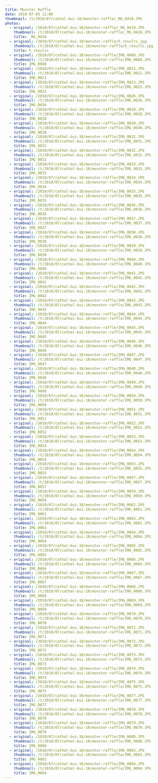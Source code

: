 ```yaml
---
title: Monster Raffle
date: 2010-07-03 12:00
thumbnail: /t/2010/07/cathal-bui-10/monster-raffle/_MG_0410.JPG
photos:
  - original: /2010/07/cathal-bui-10/monster-raffle/_MG_0410.JPG
    thumbnail: /t/2010/07/cathal-bui-10/monster-raffle/_MG_0410.JPG
    title: _MG_0410
  - original: /2010/07/cathal-bui-10/monster-raffle/h_results.jpg
    thumbnail: /t/2010/07/cathal-bui-10/monster-raffle/h_results.jpg
    title: h_results
  - original: /2010/07/cathal-bui-10/monster-raffle/IMG_0008.JPG
    thumbnail: /t/2010/07/cathal-bui-10/monster-raffle/IMG_0008.JPG
    title: IMG_0008
  - original: /2010/07/cathal-bui-10/monster-raffle/IMG_0021.JPG
    thumbnail: /t/2010/07/cathal-bui-10/monster-raffle/IMG_0021.JPG
    title: IMG_0021
  - original: /2010/07/cathal-bui-10/monster-raffle/IMG_0023.JPG
    thumbnail: /t/2010/07/cathal-bui-10/monster-raffle/IMG_0023.JPG
    title: IMG_0023
  - original: /2010/07/cathal-bui-10/monster-raffle/IMG_0026.JPG
    thumbnail: /t/2010/07/cathal-bui-10/monster-raffle/IMG_0026.JPG
    title: IMG_0026
  - original: /2010/07/cathal-bui-10/monster-raffle/IMG_0028.JPG
    thumbnail: /t/2010/07/cathal-bui-10/monster-raffle/IMG_0028.JPG
    title: IMG_0028
  - original: /2010/07/cathal-bui-10/monster-raffle/IMG_0030.JPG
    thumbnail: /t/2010/07/cathal-bui-10/monster-raffle/IMG_0030.JPG
    title: IMG_0030
  - original: /2010/07/cathal-bui-10/monster-raffle/IMG_0031.JPG
    thumbnail: /t/2010/07/cathal-bui-10/monster-raffle/IMG_0031.JPG
    title: IMG_0031
  - original: /2010/07/cathal-bui-10/monster-raffle/IMG_0032.JPG
    thumbnail: /t/2010/07/cathal-bui-10/monster-raffle/IMG_0032.JPG
    title: IMG_0032
  - original: /2010/07/cathal-bui-10/monster-raffle/IMG_0033.JPG
    thumbnail: /t/2010/07/cathal-bui-10/monster-raffle/IMG_0033.JPG
    title: IMG_0033
  - original: /2010/07/cathal-bui-10/monster-raffle/IMG_0034.JPG
    thumbnail: /t/2010/07/cathal-bui-10/monster-raffle/IMG_0034.JPG
    title: IMG_0034
  - original: /2010/07/cathal-bui-10/monster-raffle/IMG_0035.JPG
    thumbnail: /t/2010/07/cathal-bui-10/monster-raffle/IMG_0035.JPG
    title: IMG_0035
  - original: /2010/07/cathal-bui-10/monster-raffle/IMG_0036.JPG
    thumbnail: /t/2010/07/cathal-bui-10/monster-raffle/IMG_0036.JPG
    title: IMG_0036
  - original: /2010/07/cathal-bui-10/monster-raffle/IMG_0037.JPG
    thumbnail: /t/2010/07/cathal-bui-10/monster-raffle/IMG_0037.JPG
    title: IMG_0037
  - original: /2010/07/cathal-bui-10/monster-raffle/IMG_0038.JPG
    thumbnail: /t/2010/07/cathal-bui-10/monster-raffle/IMG_0038.JPG
    title: IMG_0038
  - original: /2010/07/cathal-bui-10/monster-raffle/IMG_0039.JPG
    thumbnail: /t/2010/07/cathal-bui-10/monster-raffle/IMG_0039.JPG
    title: IMG_0039
  - original: /2010/07/cathal-bui-10/monster-raffle/IMG_0040.JPG
    thumbnail: /t/2010/07/cathal-bui-10/monster-raffle/IMG_0040.JPG
    title: IMG_0040
  - original: /2010/07/cathal-bui-10/monster-raffle/IMG_0041.JPG
    thumbnail: /t/2010/07/cathal-bui-10/monster-raffle/IMG_0041.JPG
    title: IMG_0041
  - original: /2010/07/cathal-bui-10/monster-raffle/IMG_0042.JPG
    thumbnail: /t/2010/07/cathal-bui-10/monster-raffle/IMG_0042.JPG
    title: IMG_0042
  - original: /2010/07/cathal-bui-10/monster-raffle/IMG_0043.JPG
    thumbnail: /t/2010/07/cathal-bui-10/monster-raffle/IMG_0043.JPG
    title: IMG_0043
  - original: /2010/07/cathal-bui-10/monster-raffle/IMG_0044.JPG
    thumbnail: /t/2010/07/cathal-bui-10/monster-raffle/IMG_0044.JPG
    title: IMG_0044
  - original: /2010/07/cathal-bui-10/monster-raffle/IMG_0045.JPG
    thumbnail: /t/2010/07/cathal-bui-10/monster-raffle/IMG_0045.JPG
    title: IMG_0045
  - original: /2010/07/cathal-bui-10/monster-raffle/IMG_0046.JPG
    thumbnail: /t/2010/07/cathal-bui-10/monster-raffle/IMG_0046.JPG
    title: IMG_0046
  - original: /2010/07/cathal-bui-10/monster-raffle/IMG_0047.JPG
    thumbnail: /t/2010/07/cathal-bui-10/monster-raffle/IMG_0047.JPG
    title: IMG_0047
  - original: /2010/07/cathal-bui-10/monster-raffle/IMG_0048.JPG
    thumbnail: /t/2010/07/cathal-bui-10/monster-raffle/IMG_0048.JPG
    title: IMG_0048
  - original: /2010/07/cathal-bui-10/monster-raffle/IMG_0049.JPG
    thumbnail: /t/2010/07/cathal-bui-10/monster-raffle/IMG_0049.JPG
    title: IMG_0049
  - original: /2010/07/cathal-bui-10/monster-raffle/IMG_0050.JPG
    thumbnail: /t/2010/07/cathal-bui-10/monster-raffle/IMG_0050.JPG
    title: IMG_0050
  - original: /2010/07/cathal-bui-10/monster-raffle/IMG_0051.JPG
    thumbnail: /t/2010/07/cathal-bui-10/monster-raffle/IMG_0051.JPG
    title: IMG_0051
  - original: /2010/07/cathal-bui-10/monster-raffle/IMG_0052.JPG
    thumbnail: /t/2010/07/cathal-bui-10/monster-raffle/IMG_0052.JPG
    title: IMG_0052
  - original: /2010/07/cathal-bui-10/monster-raffle/IMG_0053.JPG
    thumbnail: /t/2010/07/cathal-bui-10/monster-raffle/IMG_0053.JPG
    title: IMG_0053
  - original: /2010/07/cathal-bui-10/monster-raffle/IMG_0054.JPG
    thumbnail: /t/2010/07/cathal-bui-10/monster-raffle/IMG_0054.JPG
    title: IMG_0054
  - original: /2010/07/cathal-bui-10/monster-raffle/IMG_0055.JPG
    thumbnail: /t/2010/07/cathal-bui-10/monster-raffle/IMG_0055.JPG
    title: IMG_0055
  - original: /2010/07/cathal-bui-10/monster-raffle/IMG_0057.JPG
    thumbnail: /t/2010/07/cathal-bui-10/monster-raffle/IMG_0057.JPG
    title: IMG_0057
  - original: /2010/07/cathal-bui-10/monster-raffle/IMG_0059.JPG
    thumbnail: /t/2010/07/cathal-bui-10/monster-raffle/IMG_0059.JPG
    title: IMG_0059
  - original: /2010/07/cathal-bui-10/monster-raffle/IMG_0061.JPG
    thumbnail: /t/2010/07/cathal-bui-10/monster-raffle/IMG_0061.JPG
    title: IMG_0061
  - original: /2010/07/cathal-bui-10/monster-raffle/IMG_0063.JPG
    thumbnail: /t/2010/07/cathal-bui-10/monster-raffle/IMG_0063.JPG
    title: IMG_0063
  - original: /2010/07/cathal-bui-10/monster-raffle/IMG_0064.JPG
    thumbnail: /t/2010/07/cathal-bui-10/monster-raffle/IMG_0064.JPG
    title: IMG_0064
  - original: /2010/07/cathal-bui-10/monster-raffle/IMG_0065.JPG
    thumbnail: /t/2010/07/cathal-bui-10/monster-raffle/IMG_0065.JPG
    title: IMG_0065
  - original: /2010/07/cathal-bui-10/monster-raffle/IMG_0066.JPG
    thumbnail: /t/2010/07/cathal-bui-10/monster-raffle/IMG_0066.JPG
    title: IMG_0066
  - original: /2010/07/cathal-bui-10/monster-raffle/IMG_0067.JPG
    thumbnail: /t/2010/07/cathal-bui-10/monster-raffle/IMG_0067.JPG
    title: IMG_0067
  - original: /2010/07/cathal-bui-10/monster-raffle/IMG_0068.JPG
    thumbnail: /t/2010/07/cathal-bui-10/monster-raffle/IMG_0068.JPG
    title: IMG_0068
  - original: /2010/07/cathal-bui-10/monster-raffle/IMG_0069.JPG
    thumbnail: /t/2010/07/cathal-bui-10/monster-raffle/IMG_0069.JPG
    title: IMG_0069
  - original: /2010/07/cathal-bui-10/monster-raffle/IMG_0070.JPG
    thumbnail: /t/2010/07/cathal-bui-10/monster-raffle/IMG_0070.JPG
    title: IMG_0070
  - original: /2010/07/cathal-bui-10/monster-raffle/IMG_0071.JPG
    thumbnail: /t/2010/07/cathal-bui-10/monster-raffle/IMG_0071.JPG
    title: IMG_0071
  - original: /2010/07/cathal-bui-10/monster-raffle/IMG_0072.JPG
    thumbnail: /t/2010/07/cathal-bui-10/monster-raffle/IMG_0072.JPG
    title: IMG_0072
  - original: /2010/07/cathal-bui-10/monster-raffle/IMG_0073.JPG
    thumbnail: /t/2010/07/cathal-bui-10/monster-raffle/IMG_0073.JPG
    title: IMG_0073
  - original: /2010/07/cathal-bui-10/monster-raffle/IMG_0074.JPG
    thumbnail: /t/2010/07/cathal-bui-10/monster-raffle/IMG_0074.JPG
    title: IMG_0074
  - original: /2010/07/cathal-bui-10/monster-raffle/IMG_0075.JPG
    thumbnail: /t/2010/07/cathal-bui-10/monster-raffle/IMG_0075.JPG
    title: IMG_0075
  - original: /2010/07/cathal-bui-10/monster-raffle/IMG_0077.JPG
    thumbnail: /t/2010/07/cathal-bui-10/monster-raffle/IMG_0077.JPG
    title: IMG_0077
  - original: /2010/07/cathal-bui-10/monster-raffle/IMG_0078.JPG
    thumbnail: /t/2010/07/cathal-bui-10/monster-raffle/IMG_0078.JPG
    title: IMG_0078
  - original: /2010/07/cathal-bui-10/monster-raffle/IMG_0079.JPG
    thumbnail: /t/2010/07/cathal-bui-10/monster-raffle/IMG_0079.JPG
    title: IMG_0079
  - original: /2010/07/cathal-bui-10/monster-raffle/IMG_0080.JPG
    thumbnail: /t/2010/07/cathal-bui-10/monster-raffle/IMG_0080.JPG
    title: IMG_0080
  - original: /2010/07/cathal-bui-10/monster-raffle/IMG_0083.JPG
    thumbnail: /t/2010/07/cathal-bui-10/monster-raffle/IMG_0083.JPG
    title: IMG_0083
  - original: /2010/07/cathal-bui-10/monster-raffle/IMG_0084.JPG
    thumbnail: /t/2010/07/cathal-bui-10/monster-raffle/IMG_0084.JPG
    title: IMG_0084
---
```

